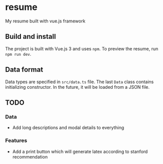 # resume

My resume built with vue.js framework

## Build and install

The project is built with Vue.js 3 and uses `npm`.
To preview the resume, run `npm run dev`.

## Data format

Data types are specified in `src/data.ts` file.
The last `Data` class contains initializing constructor.
In the future, it will be loaded from a JSON file.

## TODO

### Data
- Add long descriptions and modal details to everything

### Features
- Add a print button which will generate latex according to stanford recommendation
